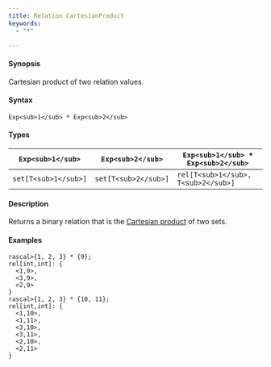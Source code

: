 ```yaml
---
title: Relation CartesianProduct
keywords:
  - "*"

---
```


#### Synopsis

Cartesian product of two relation values.

#### Syntax

`Exp<sub>1</sub> * Exp<sub>2</sub>`

#### Types


|`Exp<sub>1</sub>`      | `Exp<sub>2</sub>`     | `Exp<sub>1</sub> * Exp<sub>2</sub>`   |
| --- | --- | --- |
| `set[T<sub>1</sub>]`  | `set[T<sub>2</sub>]`  | `rel[T<sub>1</sub>, T<sub>2</sub>]`   |


#### Description

Returns a binary relation that is the [Cartesian product](http://en.wikipedia.org/wiki/Cartesian_product) of two sets.

#### Examples


```rascal-shell
rascal>{1, 2, 3} * {9};
rel[int,int]: {
  <1,9>,
  <3,9>,
  <2,9>
}
rascal>{1, 2, 3} * {10, 11};
rel[int,int]: {
  <1,10>,
  <1,11>,
  <3,10>,
  <3,11>,
  <2,10>,
  <2,11>
}
```


